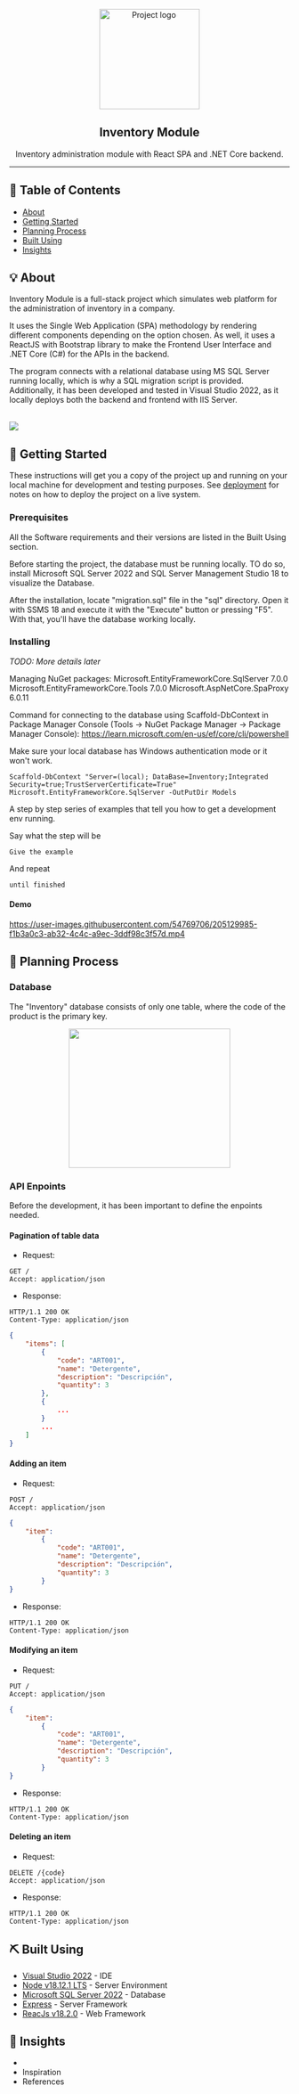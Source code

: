 
<p align="center">
 <img width=180px height=180px src="https://beta.smarter.codes/wp-content/uploads/2020/04/15-.net_.png" alt="Project logo">
</p>

<h2 align="center">Inventory Module</h2>

<p align="center"> 
Inventory administration module with React SPA and .NET Core backend.
    <br> 
</p>

---


## 📝 Table of Contents
- [About](#about)
- [Getting Started](#getting_started)
- [Planning Process](#planning)
- [Built Using](#built_using)
- [Insights](#insights)

## 💡 About <a name = "about"></a>
Inventory Module is a full-stack project which simulates web platform for the administration of inventory in a company.

It uses the Single Web Application (SPA) methodology by rendering different components depending on the option chosen. As well, it uses a ReactJS with Bootstrap library to make the Frontend User Interface and .NET Core (C#) for the APIs in the backend.

The program connects with a relational database using MS SQL Server running locally, which is why a SQL migration script is provided. Additionally, it has been developed and tested in Visual Studio 2022, as it locally deploys both the backend and frontend with IIS Server.

<br>

<img src="img/flow.png">

## 🏁 Getting Started <a name = "getting_started"></a>
These instructions will get you a copy of the project up and running on your local machine for development and testing purposes. See [deployment](#deployment) for notes on how to deploy the project on a live system.

### Prerequisites

All the Software requirements and their versions are listed in the Built Using <a name = "built_using"></a> section.

Before starting the project, the database must be running locally. TO do so, install Microsoft SQL Server 2022 and SQL Server Management Studio 18 to visualize the Database. 

After the installation, locate "migration.sql" file in the "sql" directory. Open it with SSMS 18 and execute it with the "Execute" button or pressing "F5". With that, you'll have the database working locally.


### Installing

*TODO: More details later*

Managing NuGet packages: 
Microsoft.EntityFrameworkCore.SqlServer 7.0.0
Microsoft.EntityFrameworkCore.Tools 7.0.0
Microsoft.AspNetCore.SpaProxy 6.0.11


Command for connecting to the database using Scaffold-DbContext in Package Manager Console (Tools -> NuGet Package Manager -> Package Manager Console):
https://learn.microsoft.com/en-us/ef/core/cli/powershell

Make sure your local database has Windows authentication mode or it won't work.

```
Scaffold-DbContext "Server=(local); DataBase=Inventory;Integrated Security=true;TrustServerCertificate=True" Microsoft.EntityFrameworkCore.SqlServer -OutPutDir Models
```






A step by step series of examples that tell you how to get a development env running.

Say what the step will be

```
Give the example
```

And repeat

```
until finished
```


#### Demo

https://user-images.githubusercontent.com/54769706/205129985-f1b3a0c3-ab32-4c4c-a9ec-3ddf98c3f57d.mp4


## 💭 Planning Process <a name = "planning"></a>

### Database
The "Inventory" database consists of only one table, where the code of the product is the primary key.

<div align="center" style="text-align:center">
<img height=250 width=290 src="img/db.png">
</div>

### API Enpoints
Before the development, it has been important to define the enpoints needed.
#### Pagination of table data

- Request:
```
GET /
Accept: application/json
```
- Response:
```
HTTP/1.1 200 OK
Content-Type: application/json
```
```json
{
    "items": [
        {
            "code": "ART001",
            "name": "Detergente",
            "description": "Descripción",
            "quantity": 3
        },
        {
            ...
        }
        ...
    ]
}
```

#### Adding an item

- Request:
```
POST /
Accept: application/json
```
```json
{
    "item": 
        {
            "code": "ART001",
            "name": "Detergente",
            "description": "Descripción",
            "quantity": 3
        }
}
```

- Response:
```
HTTP/1.1 200 OK
Content-Type: application/json
```
#### Modifying an item

- Request:
```
PUT /
Accept: application/json
```
```json
{
    "item": 
        {
            "code": "ART001",
            "name": "Detergente",
            "description": "Descripción",
            "quantity": 3
        }
}
```

- Response:
```
HTTP/1.1 200 OK
Content-Type: application/json
```
#### Deleting an item

- Request:
```
DELETE /{code}
Accept: application/json
```

- Response:
```
HTTP/1.1 200 OK
Content-Type: application/json
```

## ⛏️ Built Using <a name = "built_using"></a>
- [Visual Studio 2022](https://visualstudio.microsoft.com/vs/) - IDE
- [Node v18.12.1 LTS](https://nodejs.org/en/) - Server Environment
- [Microsoft SQL Server 2022](https://www.microsoft.com/en-us/sql-server/sql-server-downloads) - Database
- [Express](https://expressjs.com/) - Server Framework
- [ReacJs v18.2.0](https://vuejs.org/) - Web Framework


## 🎉 Insights <a name = "insights"></a>
- 
- Inspiration
- References

